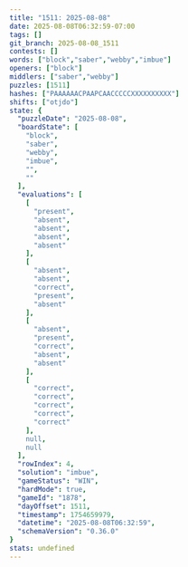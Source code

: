 ```yaml
---
title: "1511: 2025-08-08"
date: 2025-08-08T06:32:59-07:00
tags: []
git_branch: 2025-08-08_1511
contests: []
words: ["block","saber","webby","imbue"]
openers: ["block"]
middlers: ["saber","webby"]
puzzles: [1511]
hashes: ["PAAAAAACPAAPCAACCCCCXXXXXXXXXX"]
shifts: ["otjdo"]
state: {
  "puzzleDate": "2025-08-08",
  "boardState": [
    "block",
    "saber",
    "webby",
    "imbue",
    "",
    ""
  ],
  "evaluations": [
    [
      "present",
      "absent",
      "absent",
      "absent",
      "absent"
    ],
    [
      "absent",
      "absent",
      "correct",
      "present",
      "absent"
    ],
    [
      "absent",
      "present",
      "correct",
      "absent",
      "absent"
    ],
    [
      "correct",
      "correct",
      "correct",
      "correct",
      "correct"
    ],
    null,
    null
  ],
  "rowIndex": 4,
  "solution": "imbue",
  "gameStatus": "WIN",
  "hardMode": true,
  "gameId": "1878",
  "dayOffset": 1511,
  "timestamp": 1754659979,
  "datetime": "2025-08-08T06:32:59",
  "schemaVersion": "0.36.0"
}
stats: undefined
---
```

<!-- more -->
